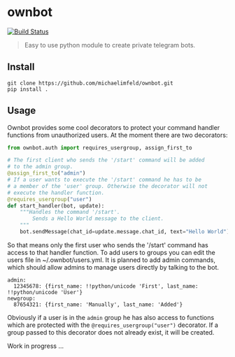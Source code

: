 # ownbot

[![Build Status](https://travis-ci.org/michaelimfeld/ownbot.svg?branch=master)](https://travis-ci.org/michaelimfeld/ownbot)

> Easy to use python module to create private telegram bots.

## Install

```shell
git clone https://github.com/michaelimfeld/ownbot.git
pip install .
```

## Usage

Ownbot provides some cool decorators to protect your command handler functions from unauthorized users.
At the moment there are two decorators:

```python
from ownbot.auth import requires_usergroup, assign_first_to

# The first client who sends the '/start' command will be added
# to the admin group.
@assign_first_to("admin")
# If a user wants to execute the '/start' command he has to be
# a member of the 'user' group. Otherwise the decorator will not
# execute the handler function.
@requires_usergroup("user")
def start_handler(bot, update):
    """Handles the command '/start'.
        Sends a Hello World message to the client.
    """
    bot.sendMessage(chat_id=update.message.chat_id, text="Hello World")
```

So that means only the first user who sends the '/start' command has access to that handler function.
To add users to groups you can edit the users file in ~/.ownbot/users.yml. It is planned to add admin commands, which should allow admins to manage users directly by talking to the bot.

```
admin:
  12345678: {first_name: !!python/unicode 'First', last_name: !!python/unicode 'User'}
newgroup:
  87654321: {first_name: 'Manually', last_name: 'Added'}
```

Obviously if a user is in the `admin` group he has also access to functions which are protected with the `@requires_usergroup("user")` decorator. If a group passed to this decorator does not already exist, it will be created.

Work in progress ...
